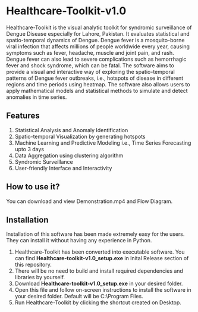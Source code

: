 # Healthcare-Toolkit-v1.0

Healthcare-Toolkit is the visual analytic toolkit for syndromic surveillance of Dengue Disease especially for Lahore, Pakistan. It evaluates statistical and spatio-temporal dynamics of Dengue. Dengue fever is a mosquito-borne viral infection that affects millions of people worldwide every year, causing symptoms such as fever, headache, muscle and joint pain, and rash. Dengue fever can also lead to severe complications such as hemorrhagic fever and shock syndrome, which can be fatal. The software aims to provide a visual and interactive way of exploring the spatio-temporal patterns of Dengue fever outbreaks, i.e., hotspots of disease in different regions and time periods using heatmap. The software also allows users to apply mathematical models and statistical methods to simulate and detect anomalies in time series.

## Features

1. Statistical Analysis and Anomaly Identification
2. Spatio-temporal Visualization by generating hotspots
3. Machine Learning and Predictive Modeling i.e., Time Series Forecasting upto 3 days
4. Data Aggregation using clustering algorithm
5. Syndromic Surveillance
6. User-friendly Interface and Interactivity

## How to use it?

You can download and view Demonstration.mp4 and Flow Diagram.

## Installation

Installation of this software has been made extremely easy for the users. They can install it without having any experience in Python.

1. Healthcare-Toolkit has been converted into executable software. You can find **Healthcare-toolkit-v1.0_setup.exe** in Inital Release section of this repository.
2. There will be no need to build and install required dependencies and libraries by yourself. 
3. Download **Healthcare-toolkit-v1.0_setup.exe** in your desired folder.
4. Open this file and follow on-screen instructions to install the software in your desired folder. Default will be C:\Program Files.
5. Run Healthcare-Toolkit by clicking the shortcut created on Desktop.
